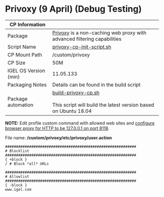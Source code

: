 # Privoxy (9 April) (Debug Testing)

|  CP Information |            |
|-----------------|------------|
| Package | [Privoxy](https://www.privoxy.org/) is a non-caching web proxy with advanced filtering capabilities |
| Script Name | [privoxy-cp-init-script.sh](build/privoxy-cp-init-script.sh) |
| CP Mount Path | /custom/privoxy |
| CP Size | 50M |
| IGEL OS Version (min) | 11.05.133 |
| Packaging Notes | Details can be found in the build script |
| Package automation | [build-privoxy-cp.sh](build/build-privoxy-cp.sh) <br /><br /> This script will build the latest version based on Ubuntu 18.04 |

**NOTE:** Edit profile custom command with allowed web sites and [configure browser proxy for HTTP to be 127.0.0.1 on port 8118](https://kb.igel.com/igelos-11.07/en/proxy-57334636.html).

File name: **/custom/privoxy/etc/privoxy/user.action**

```
############################################################
# Blocklist
############################################################
{ +block }
/ # Block *all* URLs

############################################################
# Allowlist
############################################################
{ -block }
www.igel.com
  ```
